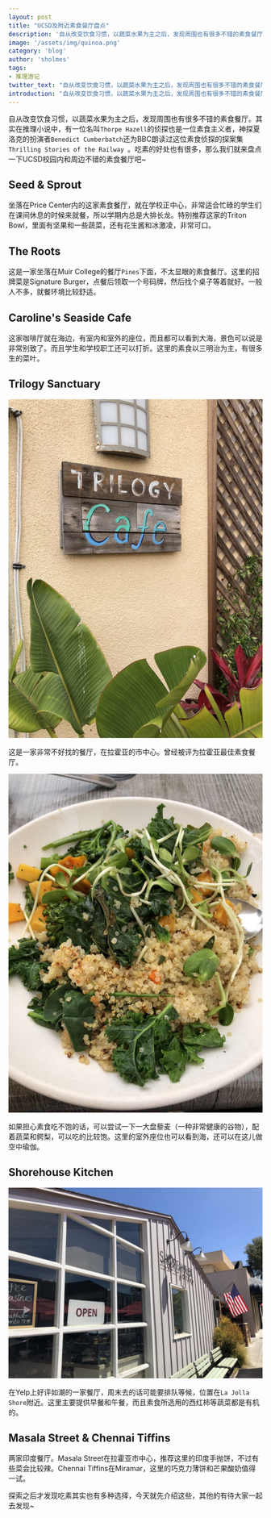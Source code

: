 ```yaml
---
layout: post
title: "UCSD及附近素食餐厅盘点"
description: '自从改变饮食习惯，以蔬菜水果为主之后，发现周围也有很多不错的素食餐厅'
image: '/assets/img/quinoa.png'
category: 'blog'
author: 'sholmes'
tags:
- 推理游记
twitter_text: "自从改变饮食习惯，以蔬菜水果为主之后，发现周围也有很多不错的素食餐厅"
introduction: "自从改变饮食习惯，以蔬菜水果为主之后，发现周围也有很多不错的素食餐厅"
---
```


自从改变饮食习惯，以蔬菜水果为主之后，发现周围也有很多不错的素食餐厅。其实在推理小说中，有一位名叫`Thorpe Hazell`的侦探也是一位素食主义者，神探夏洛克的扮演者`Benedict Cumberbatch`还为BBC朗读过这位素食侦探的探案集`Thrilling Stories of the Railway `。吃素的好处也有很多，那么我们就来盘点一下UCSD校园内和周边不错的素食餐厅吧~

## Seed & Sprout

坐落在Price Center内的这家素食餐厅，就在学校正中心，非常适合忙碌的学生们在课间休息的时候来就餐，所以学期内总是大排长龙。特别推荐这家的Triton Bowl，里面有坚果和一些蔬菜，还有花生酱和冰激凌，非常可口。

## The Roots

这是一家坐落在Muir College的餐厅`Pines`下面，不太显眼的素食餐厅。这里的招牌菜是Signature Burger，点餐后领取一个号码牌，然后找个桌子等着就好。一般人不多，就餐环境比较舒适。

## Caroline's Seaside Cafe

这家咖啡厅就在海边，有室内和室外的座位，而且都可以看到大海，景色可以说是非常别致了。而且学生和学校职工还可以打折。这里的素食以三明治为主，有很多生的菜叶。

## Trilogy Sanctuary

![img](/assets/img/trilogy.png)

这是一家非常不好找的餐厅，在拉霍亚的市中心。曾经被评为拉霍亚最佳素食餐厅。

![img](/assets/img/quinoa.png)

如果担心素食吃不饱的话，可以尝试一下一大盘藜麦（一种非常健康的谷物），配着蔬菜和鳄梨，可以吃的比较饱。这里的室外座位也可以看到海，还可以在这儿做空中瑜伽。

## Shorehouse Kitchen

![img](/assets/img/shorehouse.png)

在Yelp上好评如潮的一家餐厅，周末去的话可能要排队等候，位置在`La Jolla Shore`附近。这里主要提供早餐和午餐，而且素食所选用的西红柿等蔬菜都是有机的。

## Masala Street & Chennai Tiffins

两家印度餐厅。Masala Street在拉霍亚市中心，推荐这里的印度手抛饼，不过有些菜会比较辣。Chennai Tiffins在Miramar，这里的巧克力薄饼和芒果酸奶值得一试。

探索之后才发现吃素其实也有多种选择，今天就先介绍这些，其他的有待大家一起去发现~
